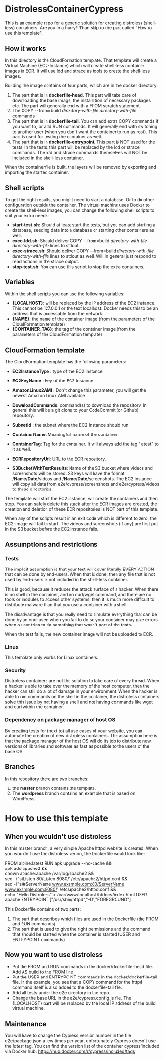 # DistrolessContainerCypress
This is an example repo for a generic solution for creating distroless (shell-less) containers. Are you in a hurry? Than skip to the part called "How to use this template".

## How it works
In this directory is the CloudFormation template. That template will create a Virtual Machine (EC2-Instance) which will create shell-less container images in ECR. It will use ldd and strace as tools to create the shell-less images.

Building the image contains of four parts, which are in the docker directory:

1) The part that is in __dockerfile-head__. This part will take care of downloading the base image, the installation of necessary packages etc. The part will generally end with a FROM scratch statement.
2) The COPY --from=build _directory-with-file_ _directory-with-file_ commands
3) The part that is in __dockerfile-tail__. You can add extra COPY commands if you want to, or add RUN commands. It will generally end with switching to another user (when you don't want the container to run as root). This part is used for testing the container as well. 
4) The part that is in __dockerfile-entrypoint__. This part is NOT used for the tests. In the tests, this part will be replaced by the ldd or strace commands. The ldd and strace commands themselves will NOT be included in the shell-less container.

When the containerfile is built, the layers will be removed by exporting and importing the started container. 

## Shell scripts
To get the right results, you might need to start a database. Or to do other configuration outside the container. The virtual machine uses Docker to create the shell-less images, you can change the following shell scripts to suit your extra needs:

* __start-test.sh__: Should at least start the tests, but you can add starting a database, seeding data into a database or starting other containers as well.  
* __exec-ldd.sh__: Should deliver COPY --from=build *directory-with-file* *directory-with-file* lines to stdout.    
* __exec-strace.sh__: Should deliver COPY --from=build *directory-with-file* *directory-with-file* lines to stdout as well. Will in general just respond to read actions in the strace output.  
* __stop-test.sh__: You can use this script to stop the extra containers.

## Variables
Within the shell scripts you can use the following variables:

* __{LOCALHOST}__: will be replaced by the IP address of the EC2 instance. This cannot be 127.0.0.1 or the text localhost: Docker needs this to be an address that is accessable from the network. 
* __{NAME}__: the name of the container image (from the parameters of the CloudFormation template)
* __{CONTAINER_TAG}__: the tag of the container image (from the parameters of the CloudFormation template)

## CloudFormation template
The CloudFormation template has the following parameters:
* __EC2InstanceType__ : type of the EC2 instance
* __EC2KeyName__ : Key of the EC2 instance 
* __AmazonLinux2AMI__ : Don't change this parameter, you will get the newest Amazon Linux AMI available  

* __DownloadCommands__: command(s) to download the repository. In general this will be a git clone to your CodeCommit (or Github) repository.

* __SubnetId__ : the subnet where the EC2 Instance should run

* __ContainerName__: Meaningfull name of the container
* __ContainerTag__: Tag for the container. It will always add the tag "latest" to it as well.

* __ECRRepositoryUrl__: URL to the ECR repository.
* __S3BucketWithTestResults__: Name of the S3 bucket where videos and screenshots will be stored. S3 keys will have the format /__Name__/__Date__/videos and /__Name__/__Date__/screenshots. The EC2 instance will copy all data from e2e/cypress/screenshots and e2e/cypress/videos to these directories.

The template will start the EC2 instance, will create the containers and then stop. You can safely delete this stack after the ECR images are created, the creation and deletion of these ECR repositories is NOT part of this template.

When any of the scripts result in an exit code which is different to zero, the EC2-image will fail to start. The videos and screenshots (if any) are first put in the S3 bucket before the EC2 instance fails. 

## Assumptions and restrictions

### Tests
The implicit assumption is that your test will cover literally EVERY ACTION that can be done by end-users. When that is done, then any file that is not used by end-users is not included in the shell-less container. 

This is good, because it reduces the attack surface of a hacker. When there is no shell in the container, and no curl/wget command, and there are no tools or modules to access other systems, then it is much more difficult to distribute malware than that you use a container with a shell.

The disadvantage is that you really need to simulate everything that can be done by an end-user: when you fail to do so your container may give errors when a user tries to do something that wasn't part of the tests.

When the test fails, the new container image will not be uploaded to ECR.

### Linux
This template only works for Linux containers.

### Security
Distroless containers are not the solution to take care of every thread. When a hacker is able to take over the memory of the host computer, then the hacker can still do a lot of damage in your environment. When the hacker is able to run commands on the shell in the container, the distroless containers solve this issue by not having a shell
and not having commands like wget and curl within the container. 

### Dependency on package manager of host OS
By creating tests for (next to) all use cases of your website, you can automate the creation of new distroless containers. The assumption here is that the package manager
of the host OS will do its job to distribute new versions of libraries and software as fast as possible to the users of the base OS.

## Branches
In this repository there are two branches: 
1) the __master__ branch contains the template. 
2) The __wordpress__ branch contains an example that is based on WordPress.

# How to use this template

## When you wouldn't use distroless

In this master branch, a very simple Apache httpd website is created. When you wouldn't use the distroless verion, the Dockerfile would look like:

FROM alpine:latest
RUN  apk upgrade --no-cache &&\
     apk add apache2 && \
     chown apache:apache /var/log/apache2 && \
     sed -i 's/Listen 80/Listen 8080/' /etc/apache2/httpd.conf && \
     sed -i 's/#ServerName www.example.com:80/ServerName www.example.com:8080/' /etc/apache2/httpd.conf &&\
     echo "Hello Distroless" > /var/www/localhost/htdocs/index.html 
USER apache
ENTRYPOINT ["/usr/sbin/httpd","-D","FOREGROUND"]

This Dockerfile contains of two parts:
1) The part that describes which files are used in the Dockerfile (the FROM and RUN commands)
2) The part that is used to give the right permissions and the command that should be started when the container is started (USER and ENTRYPOINT commands)

## Now you want to use distroless

* Put the FROM and RUN commands in the docker/dockerfile-head file. Add AS build to the FROM line
* Put the USER and ENTRYPOINT commands in the docker/dockerfile-tail file. In the example, you see that a COPY command for the httpd command itself is also added to the dockerfile-tail file. 
* Add all tests under the e2e directory in the repo.
* Change the base URL in the e2e/cypress.config.js file. The {LOCALHOST} part will be replaced by the local IP address of the build virtual machine.

## Maintenance
You will have to change the Cypress version number in the file e2e/package.json a few times per year, unfortunately Cypress doesn't use the *latest* tag. You can find the version list of the container cypress/included via Docker hub: https://hub.docker.com/r/cypress/included/tags

